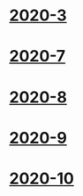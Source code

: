 # [2020-3](/diary/2020/2020-3.md)
# [2020-7](/diary/2020/2020-7.md)  
# [2020-8](/diary/2020/2020-8.md)
# [2020-9](/diary/2020/2020-9.md)
# [2020-10](/diary/2020/2020-10.md)

